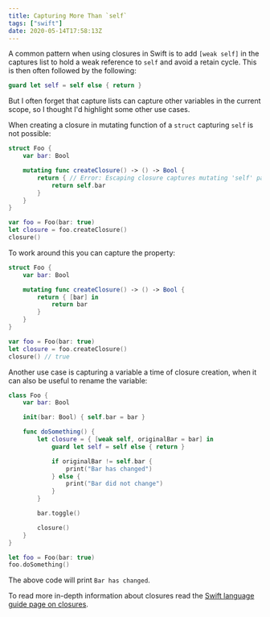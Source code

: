 ```yaml
---
title: Capturing More Than `self`
tags: ["swift"]
date: 2020-05-14T17:58:13Z
---
```


A common pattern when using closures in Swift is to add `[weak self]` in the captures list to hold a weak reference to `self` and avoid a retain cycle. This is then often followed by the following:

```swift
guard let self = self else { return }
```

But I often forget that capture lists can capture other variables in the current scope, so I thought I'd highlight some other use cases.

<!-- more -->

When creating a closure in mutating function of a `struct` capturing `self` is not possible:

```swift
struct Foo {
    var bar: Bool

    mutating func createClosure() -> () -> Bool {
        return { // Error: Escaping closure captures mutating 'self' parameter
            return self.bar
        }
    }
}

var foo = Foo(bar: true)
let closure = foo.createClosure()
closure()
```

To work around this you can capture the property:

```swift
struct Foo {
    var bar: Bool

    mutating func createClosure() -> () -> Bool {
        return { [bar] in
            return bar
        }
    }
}

var foo = Foo(bar: true)
let closure = foo.createClosure()
closure() // true
```

Another use case is capturing a variable a time of closure creation, when it can also be useful to rename the variable:

```swift
class Foo {
    var bar: Bool

    init(bar: Bool) { self.bar = bar }

    func doSomething() {
        let closure = { [weak self, originalBar = bar] in
            guard let self = self else { return }

            if originalBar != self.bar {
                print("Bar has changed")
            } else {
                print("Bar did not change")
            }
        }

        bar.toggle()

        closure()
    }
}

let foo = Foo(bar: true)
foo.doSomething()
```

The above code will print `Bar has changed`.

To read more in-depth information about closures read the [Swift language guide page on closures](https://docs.swift.org/swift-book/LanguageGuide/Closures.html).
